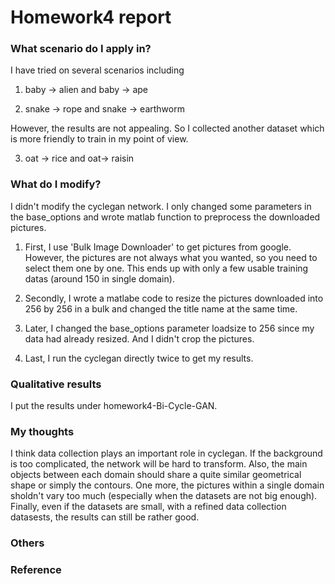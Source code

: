 # Homework4 report

### What scenario do I apply in?
I have tried on several scenarios including 
 1. baby -> alien and baby -> ape
 

 2. snake -> rope and snake -> earthworm

However, the results are not appealing. So I collected another dataset which is more friendly to train in my point of view.

 3. oat -> rice and oat-> raisin

### What do I modify? 
I didn't modify the cyclegan network. I only changed some parameters in the base_options and wrote matlab function to preprocess the downloaded pictures.

1. First, I use 'Bulk Image Downloader' to get pictures from google. However, the pictures are not always what you wanted, so you need to select them one by one. This ends up with only a few usable training datas (around 150 in single domain).

2. Secondly, I wrote a matlabe code to resize the pictures downloaded into 256 by 256 in a bulk and changed the title name at the same time.

3. Later, I changed the base_options parameter loadsize to 256 since my data had already resized. And I didn't crop the pictures.

4. Last, I run the cyclegan directly twice to get my results.


### Qualitative results
I put the results under homework4-Bi-Cycle-GAN.

### My thoughts 
I think data collection plays an important role in cyclegan. If the background is too complicated, the network will be hard to transform. Also, the main objects between each domain should share a quite similar geometrical shape or simply the contours.
One more, the pictures within a single domain sholdn't vary too much (especially when the datasets are not big enough).
Finally, even if the datasets are small, with a refined data collection datasests, the results can still be rather good.

### Others

### Reference
